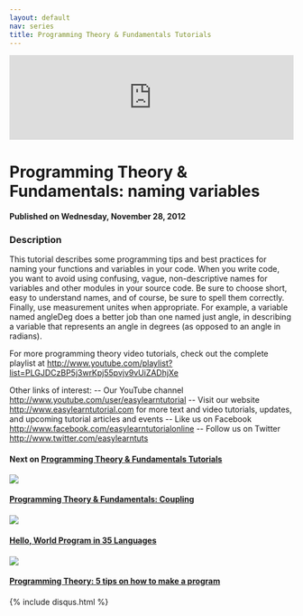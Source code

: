 ```yaml
---
layout: default
nav: series
title: Programming Theory & Fundamentals Tutorials
---
```


<div class="container">
    <div class="row mt grid">
        <div class="mt"></div>
        <div class="row" style="margin-bottom: 20px;">
            <div class="col-sm-push-1 col-sm-10 col-md-push-2 col-md-8">
                <div class="video-container">
                    <iframe width="100%" src="https://www.youtube.com/embed/Ooaa1arCoTk" frameborder="0" allowfullscreen></iframe>
                </div>
            </div>
            <div class="clearfix"></div>
            <div class="col-md-8">
                <h1>Programming Theory & Fundamentals: naming variables</h1>
                <h4>Published on Wednesday, November 28, 2012</h4>
                <h3>Description</h3>
                <p>This tutorial describes some programming tips and best practices for naming your functions and variables in your code. When you write code, you want to avoid using confusing, vague, non-descriptive names for variables and other modules in your source code. Be sure to choose short, easy to understand names, and of course, be sure to spell them correctly. Finally, use measurement unites when appropriate. For example, a variable named angleDeg does a better job than one named just angle, in describing a variable that represents an angle in degrees (as opposed to an angle in radians).

For more programming theory video tutorials, check out the complete playlist at http://www.youtube.com/playlist?list=PLGJDCzBP5j3wrKpj55pvjv9vUiZADhjXe 
  
Other links of interest:
-- Our YouTube channel http://www.youtube.com/user/easylearntutorial 
-- Visit our website http://www.easylearntutorial.com for more text and video tutorials, updates, and upcoming tutorial articles and events
-- Like us on Facebook http://www.facebook.com/easylearntutorialonline 
-- Follow us on Twitter http://www.twitter.com/easylearntuts</p>
            </div>
            <div class="col-md-4">
                <h4>Next on <a href="/series/programming-theory-fundamentals-tutorials">Programming Theory & Fundamentals Tutorials</a></h4><div class="row" style="margin-bottom: 20px">
            <div class="col-md-6">
                <a href="/series/programming-theory-fundamentals-tutorials/programming-theory-fundamentals-coupling">
                    <img src="/img/blank.gif" data-echo="https://i.ytimg.com/vi/zS5w_bQQQvQ/hqdefault.jpg" class="img-responsive" />
                </a>
            </div>
            <div class="col-md-6">
                <h4>
                    <a href="/series/programming-theory-fundamentals-tutorials/programming-theory-fundamentals-coupling">Programming Theory & Fundamentals: Coupling</a>
                </h4>
            </div>
        </div><div class="row" style="margin-bottom: 20px">
            <div class="col-md-6">
                <a href="/series/programming-theory-fundamentals-tutorials/hello-world-program-in-35-languages">
                    <img src="/img/blank.gif" data-echo="https://i.ytimg.com/vi/zecueq-mo4M/hqdefault.jpg" class="img-responsive" />
                </a>
            </div>
            <div class="col-md-6">
                <h4>
                    <a href="/series/programming-theory-fundamentals-tutorials/hello-world-program-in-35-languages">Hello, World Program in 35 Languages</a>
                </h4>
            </div>
        </div><div class="row" style="margin-bottom: 20px">
            <div class="col-md-6">
                <a href="/series/programming-theory-fundamentals-tutorials/programming-theory-5-tips-on-how-to-make-a-program">
                    <img src="/img/blank.gif" data-echo="https://i.ytimg.com/vi/_Yx_4PNkiSg/hqdefault.jpg" class="img-responsive" />
                </a>
            </div>
            <div class="col-md-6">
                <h4>
                    <a href="/series/programming-theory-fundamentals-tutorials/programming-theory-5-tips-on-how-to-make-a-program">Programming Theory: 5 tips on how to make a program</a>
                </h4>
            </div>
        </div>
            </div>
            <div class="col-md-8">
                {% include disqus.html %}
            </div>
        </div>
    </div>
    <div class="row mt grid"></div>
</div>
